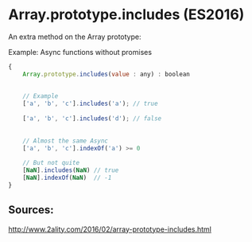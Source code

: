 
# Array.prototype.includes (ES2016)

An extra method on the Array prototype:

Example: Async functions without promises

```javascript
{
    Array.prototype.includes(value : any) : boolean
    
    
    // Example
    ['a', 'b', 'c'].includes('a'); // true
    
    ['a', 'b', 'c'].includes('d'); // false
    
    
    // Almost the same Async
    ['a', 'b', 'c'].indexOf('a') >= 0
    
    // But not quite
    [NaN].includes(NaN) // true
    [NaN].indexOf(NaN)  // -1
}
```

## Sources:

http://www.2ality.com/2016/02/array-prototype-includes.html